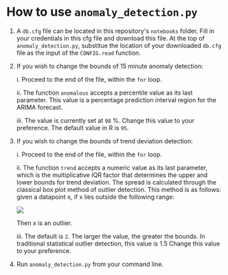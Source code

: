 # How to use `anomaly_detection.py`

1. A `db.cfg` file can be located in this repository's `notebooks` folder. Fill in your credentials in this cfg file and download this file. At the top of `anomaly_detection.py`, substitue the location of your downloaded `db.cfg` file as the input of the `CONFIG.read` function. 

2. If you wish to change the bounds of 15 minute anomaly detection:

      i. Proceed to the end of the file, within the `for` loop. 
      
      ii. The function `anomalous` accepts a percentile value as its last parameter. This value is a percentage prediction interval region for the ARIMA forecast. 
      
      iii. The value is currently set at `98` %. Change this value to your preference. The default value in R is `95`. 

3. If you wish to change the bounds of trend deviation detection:

      i. Proceed to the end of the file, within the `for` loop. 
      
      ii. The function `trend` accepts a numeric value as its last parameter, which is the multiplicative IQR factor that determines the upper and lower bounds for trend deviation. The spread is calculated through the classical box plot method of outlier detection. This method is as follows: given a datapoint x, if x lies outside the following range: 
      
      <img src="http://latex.codecogs.com/gif.latex?Q3%20&plus;%201.5*IQR%20%5Cgeq%20x%20%5Cgeq%20Q1%20-%201.5*IQR" /> 

      Then x is an outlier. 
      
    iii. The default is `2`. The larger the value, the greater the bounds. In traditional statistical outlier detection, this value is 1.5 Change this value to your preference. 

4. Run `anomaly_detection.py` from your command line. 

